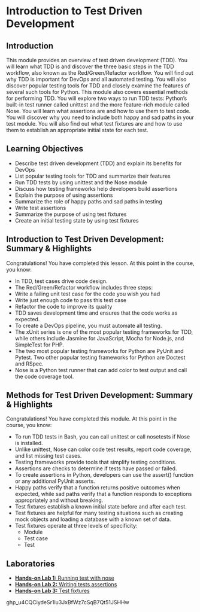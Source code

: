 # Introduction to Test Driven Development
## Introduction
This module provides an overview of test driven development (TDD). You will learn what TDD is and discover the three basic steps in the TDD workflow, also known as the Red/Green/Refactor workflow. You will find out why TDD is important for DevOps and all automated testing. You will also discover popular testing tools for TDD and closely examine the features of several such tools for Python. This module also covers essential methods for performing TDD. You will explore two ways to run TDD tests: Python’s built-in test runner called unittest and the more feature-rich module called Nose. You will learn what assertions are and how to use them to test code. You will discover why you need to include both happy and sad paths in your test module. You will also find out what test fixtures are and how to use them to establish an appropriate initial state for each test.

## Learning Objectives
* Describe test driven development (TDD) and explain its benefits for DevOps
* List popular testing tools for TDD and summarize their features
* Run TDD tests by using unittest and the Nose module
* Discuss how testing frameworks help developers build assertions
* Explain the purpose of using assertions
* Summarize the role of happy paths and sad paths in testing
* Write test assertions
* Summarize the purpose of using test fixtures
* Create an initial testing state by using test fixtures

## Introduction to Test Driven Development: Summary & Highlights
Congratulations! You have completed this lesson. At this point in the course, you know:  
* In TDD, test cases drive code design.
* The Red/Green/Refactor workflow includes three steps:
* Write a failing unit test case for the code you wish you had
* Write just enough code to pass this test case
* Refactor the code to improve its quality
* TDD saves development time and ensures that the code works as expected.
* To create a DevOps pipeline, you must automate all testing.
* The xUnit series is one of the most popular testing frameworks for TDD, while others include Jasmine for JavaScript, Mocha for Node.js, and SimpleTest for PHP.
* The two most popular testing frameworks for Python are PyUnit and Pytest. Two other popular testing frameworks for Python are Doctest and RSpec.
* Nose is a Python test runner that can add color to test output and call the code coverage tool.

## Methods for Test Driven Development: Summary & Highlights
Congratulations! You have completed this module. At this point in the course, you know:  
* To run TDD tests in Bash, you can call unittest or call nosetests if Nose is installed.
* Unlike unittest, Nose can color code test results, report code coverage, and list missing test cases.
* Testing frameworks provide tools that simplify testing conditions.
* Assertions are checks to determine if tests have passed or failed.
* To create assertions in Python, developers can use the assert() function or any additional PyUnit asserts.
* Happy paths verify that a function returns positive outcomes when expected, while sad paths verify that a function responds to exceptions appropriately and without breaking.
* Test fixtures establish a known initial state before and after each test.
* Test fixtures are helpful for many testing situations such as creating mock objects and loading a database with a known set of data.
* Test fixtures operate at three levels of specificity:
  * Module
  * Test case
  * Test

## Laboratories
* [**Hands-on Lab 1:** Running test with nose](./files/lab1_running_test_with_nose.pdf)
* [**Hands-on Lab 2:** Writing tests assertions](./files/lab2_writing_test_assertions.pdf)
* [**Hands-on Lab 3:** Test fixtures](./files/lab3_test_fixtures.pdf)

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
